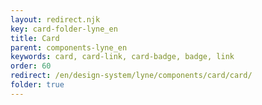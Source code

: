 ```yaml
---
layout: redirect.njk
key: card-folder-lyne_en
title: Card
parent: components-lyne_en
keywords: card, card-link, card-badge, badge, link
order: 60
redirect: /en/design-system/lyne/components/card/card/
folder: true
---
```

